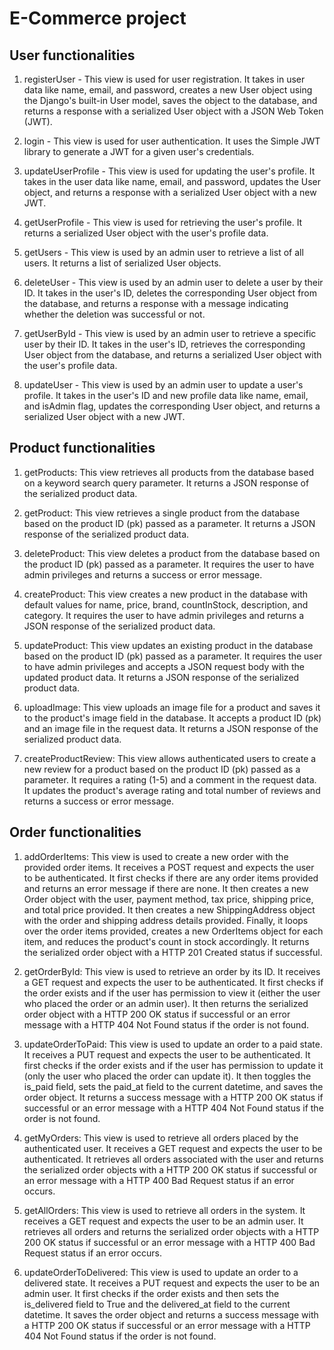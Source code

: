 # E-Commerce project

## User functionalities

1. registerUser - This view is used for user registration. It takes in user data like name, email, and password, creates a new User object using the Django's built-in User model, saves the object to the database, and returns a response with a serialized User object with a JSON Web Token (JWT).

2. login - This view is used for user authentication. It uses the Simple JWT library to generate a JWT for a given user's credentials.

3. updateUserProfile - This view is used for updating the user's profile. It takes in the user data like name, email, and password, updates the User object, and returns a response with a serialized User object with a new JWT.

4. getUserProfile - This view is used for retrieving the user's profile. It returns a serialized User object with the user's profile data.

5. getUsers - This view is used by an admin user to retrieve a list of all users. It returns a list of serialized User objects.

6. deleteUser - This view is used by an admin user to delete a user by their ID. It takes in the user's ID, deletes the corresponding User object from the database, and returns a response with a message indicating whether the deletion was successful or not.

7. getUserById - This view is used by an admin user to retrieve a specific user by their ID. It takes in the user's ID, retrieves the corresponding User object from the database, and returns a serialized User object with the user's profile data.

8. updateUser - This view is used by an admin user to update a user's profile. It takes in the user's ID and new profile data like name, email, and isAdmin flag, updates the corresponding User object, and returns a serialized User object with a new JWT.

## Product functionalities

1. getProducts: This view retrieves all products from the database based on a keyword search query parameter. It returns a JSON response of the serialized product data.

2. getProduct: This view retrieves a single product from the database based on the product ID (pk) passed as a parameter. It returns a JSON response of the serialized product data.

3. deleteProduct: This view deletes a product from the database based on the product ID (pk) passed as a parameter. It requires the user to have admin privileges and returns a success or error message.

4. createProduct: This view creates a new product in the database with default values for name, price, brand, countInStock, description, and category. It requires the user to have admin privileges and returns a JSON response of the serialized product data.

5. updateProduct: This view updates an existing product in the database based on the product ID (pk) passed as a parameter. It requires the user to have admin privileges and accepts a JSON request body with the updated product data. It returns a JSON response of the serialized product data.

6. uploadImage: This view uploads an image file for a product and saves it to the product's image field in the database. It accepts a product ID (pk) and an image file in the request data. It returns a JSON response of the serialized product data.

7. createProductReview: This view allows authenticated users to create a new review for a product based on the product ID (pk) passed as a parameter. It requires a rating (1-5) and a comment in the request data. It updates the product's average rating and total number of reviews and returns a success or error message.

## Order functionalities

1. addOrderItems: This view is used to create a new order with the provided order items. It receives a POST request and expects the user to be authenticated. It first checks if there are any order items provided and returns an error message if there are none. It then creates a new Order object with the user, payment method, tax price, shipping price, and total price provided. It then creates a new ShippingAddress object with the order and shipping address details provided. Finally, it loops over the order items provided, creates a new OrderItems object for each item, and reduces the product's count in stock accordingly. It returns the serialized order object with a HTTP 201 Created status if successful.

2. getOrderById: This view is used to retrieve an order by its ID. It receives a GET request and expects the user to be authenticated. It first checks if the order exists and if the user has permission to view it (either the user who placed the order or an admin user). It then returns the serialized order object with a HTTP 200 OK status if successful or an error message with a HTTP 404 Not Found status if the order is not found.

3. updateOrderToPaid: This view is used to update an order to a paid state. It receives a PUT request and expects the user to be authenticated. It first checks if the order exists and if the user has permission to update it (only the user who placed the order can update it). It then toggles the is_paid field, sets the paid_at field to the current datetime, and saves the order object. It returns a success message with a HTTP 200 OK status if successful or an error message with a HTTP 404 Not Found status if the order is not found.

4. getMyOrders: This view is used to retrieve all orders placed by the authenticated user. It receives a GET request and expects the user to be authenticated. It retrieves all orders associated with the user and returns the serialized order objects with a HTTP 200 OK status if successful or an error message with a HTTP 400 Bad Request status if an error occurs.

5. getAllOrders: This view is used to retrieve all orders in the system. It receives a GET request and expects the user to be an admin user. It retrieves all orders and returns the serialized order objects with a HTTP 200 OK status if successful or an error message with a HTTP 400 Bad Request status if an error occurs.

6. updateOrderToDelivered: This view is used to update an order to a delivered state. It receives a PUT request and expects the user to be an admin user. It first checks if the order exists and then sets the is_delivered field to True and the delivered_at field to the current datetime. It saves the order object and returns a success message with a HTTP 200 OK status if successful or an error message with a HTTP 404 Not Found status if the order is not found.
